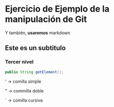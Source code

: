 # Ejercicio de Ejemplo de la manipulación de Git
Y también, **usaremos** markdown
## Este es un subtitulo
### Tercer nivel


```java
public String getElement();
```


' -> comilla simple

" -> commilla doble

` -> comilla cursiva



